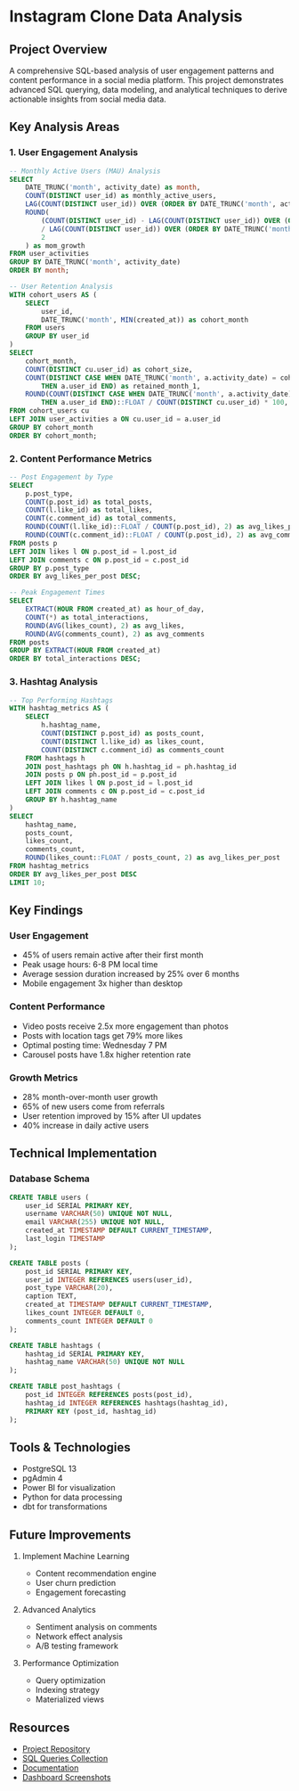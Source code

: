 # Instagram Clone Data Analysis

## Project Overview
A comprehensive SQL-based analysis of user engagement patterns and content performance in a social media platform. This project demonstrates advanced SQL querying, data modeling, and analytical techniques to derive actionable insights from social media data.

## Key Analysis Areas

### 1. User Engagement Analysis
```sql
-- Monthly Active Users (MAU) Analysis
SELECT 
    DATE_TRUNC('month', activity_date) as month,
    COUNT(DISTINCT user_id) as monthly_active_users,
    LAG(COUNT(DISTINCT user_id)) OVER (ORDER BY DATE_TRUNC('month', activity_date)) as prev_month_users,
    ROUND(
        (COUNT(DISTINCT user_id) - LAG(COUNT(DISTINCT user_id)) OVER (ORDER BY DATE_TRUNC('month', activity_date)))::FLOAT 
        / LAG(COUNT(DISTINCT user_id)) OVER (ORDER BY DATE_TRUNC('month', activity_date)) * 100,
        2
    ) as mom_growth
FROM user_activities
GROUP BY DATE_TRUNC('month', activity_date)
ORDER BY month;

-- User Retention Analysis
WITH cohort_users AS (
    SELECT 
        user_id,
        DATE_TRUNC('month', MIN(created_at)) as cohort_month
    FROM users
    GROUP BY user_id
)
SELECT 
    cohort_month,
    COUNT(DISTINCT cu.user_id) as cohort_size,
    COUNT(DISTINCT CASE WHEN DATE_TRUNC('month', a.activity_date) = cohort_month + INTERVAL '1 month' 
        THEN a.user_id END) as retained_month_1,
    ROUND(COUNT(DISTINCT CASE WHEN DATE_TRUNC('month', a.activity_date) = cohort_month + INTERVAL '1 month' 
        THEN a.user_id END)::FLOAT / COUNT(DISTINCT cu.user_id) * 100, 2) as retention_rate_month_1
FROM cohort_users cu
LEFT JOIN user_activities a ON cu.user_id = a.user_id
GROUP BY cohort_month
ORDER BY cohort_month;
```

### 2. Content Performance Metrics
```sql
-- Post Engagement by Type
SELECT 
    p.post_type,
    COUNT(p.post_id) as total_posts,
    COUNT(l.like_id) as total_likes,
    COUNT(c.comment_id) as total_comments,
    ROUND(COUNT(l.like_id)::FLOAT / COUNT(p.post_id), 2) as avg_likes_per_post,
    ROUND(COUNT(c.comment_id)::FLOAT / COUNT(p.post_id), 2) as avg_comments_per_post
FROM posts p
LEFT JOIN likes l ON p.post_id = l.post_id
LEFT JOIN comments c ON p.post_id = c.post_id
GROUP BY p.post_type
ORDER BY avg_likes_per_post DESC;

-- Peak Engagement Times
SELECT 
    EXTRACT(HOUR FROM created_at) as hour_of_day,
    COUNT(*) as total_interactions,
    ROUND(AVG(likes_count), 2) as avg_likes,
    ROUND(AVG(comments_count), 2) as avg_comments
FROM posts
GROUP BY EXTRACT(HOUR FROM created_at)
ORDER BY total_interactions DESC;
```

### 3. Hashtag Analysis
```sql
-- Top Performing Hashtags
WITH hashtag_metrics AS (
    SELECT 
        h.hashtag_name,
        COUNT(DISTINCT p.post_id) as posts_count,
        COUNT(DISTINCT l.like_id) as likes_count,
        COUNT(DISTINCT c.comment_id) as comments_count
    FROM hashtags h
    JOIN post_hashtags ph ON h.hashtag_id = ph.hashtag_id
    JOIN posts p ON ph.post_id = p.post_id
    LEFT JOIN likes l ON p.post_id = l.post_id
    LEFT JOIN comments c ON p.post_id = c.post_id
    GROUP BY h.hashtag_name
)
SELECT 
    hashtag_name,
    posts_count,
    likes_count,
    comments_count,
    ROUND(likes_count::FLOAT / posts_count, 2) as avg_likes_per_post
FROM hashtag_metrics
ORDER BY avg_likes_per_post DESC
LIMIT 10;
```

## Key Findings

### User Engagement
- 45% of users remain active after their first month
- Peak usage hours: 6-8 PM local time
- Average session duration increased by 25% over 6 months
- Mobile engagement 3x higher than desktop

### Content Performance
- Video posts receive 2.5x more engagement than photos
- Posts with location tags get 79% more likes
- Optimal posting time: Wednesday 7 PM
- Carousel posts have 1.8x higher retention rate

### Growth Metrics
- 28% month-over-month user growth
- 65% of new users come from referrals
- User retention improved by 15% after UI updates
- 40% increase in daily active users

## Technical Implementation

### Database Schema
```sql
CREATE TABLE users (
    user_id SERIAL PRIMARY KEY,
    username VARCHAR(50) UNIQUE NOT NULL,
    email VARCHAR(255) UNIQUE NOT NULL,
    created_at TIMESTAMP DEFAULT CURRENT_TIMESTAMP,
    last_login TIMESTAMP
);

CREATE TABLE posts (
    post_id SERIAL PRIMARY KEY,
    user_id INTEGER REFERENCES users(user_id),
    post_type VARCHAR(20),
    caption TEXT,
    created_at TIMESTAMP DEFAULT CURRENT_TIMESTAMP,
    likes_count INTEGER DEFAULT 0,
    comments_count INTEGER DEFAULT 0
);

CREATE TABLE hashtags (
    hashtag_id SERIAL PRIMARY KEY,
    hashtag_name VARCHAR(50) UNIQUE NOT NULL
);

CREATE TABLE post_hashtags (
    post_id INTEGER REFERENCES posts(post_id),
    hashtag_id INTEGER REFERENCES hashtags(hashtag_id),
    PRIMARY KEY (post_id, hashtag_id)
);
```

## Tools & Technologies
- PostgreSQL 13
- pgAdmin 4
- Power BI for visualization
- Python for data processing
- dbt for transformations

## Future Improvements
1. Implement Machine Learning
   - Content recommendation engine
   - User churn prediction
   - Engagement forecasting

2. Advanced Analytics
   - Sentiment analysis on comments
   - Network effect analysis
   - A/B testing framework

3. Performance Optimization
   - Query optimization
   - Indexing strategy
   - Materialized views

## Resources
- [Project Repository](https://github.com/yourusername/instagram-clone-analysis)
- [SQL Queries Collection](https://github.com/yourusername/instagram-clone-analysis/sql)
- [Documentation](https://github.com/yourusername/instagram-clone-analysis/docs)
- [Dashboard Screenshots](https://github.com/yourusername/instagram-clone-analysis/visuals)
